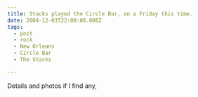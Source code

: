 ```yaml
---
title: Stacks played the Circle Bar, on a Friday this time.
date: 2004-12-03T22:00:00.000Z
tags:
  - post 
  - rock
  - New Orleans
  - Circle Bar
  - The Stacks

---
```


Details and photos if I find any,


